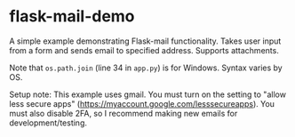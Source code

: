 # flask-mail-demo

A simple example demonstrating Flask-mail functionality. Takes user input from a form and sends email to specified address. Supports attachments.

Note that `os.path.join` (line 34 in `app.py`) is for Windows. Syntax varies by OS.

Setup note:
This example uses gmail. You must turn on the setting to "allow less secure apps" (https://myaccount.google.com/lesssecureapps). You must also disable 2FA, so I recommend making new emails for development/testing.

